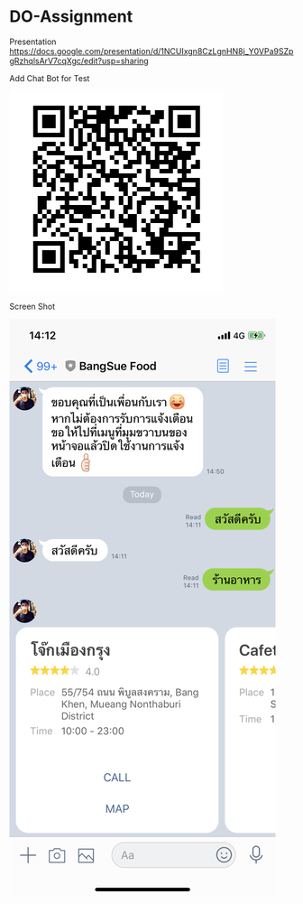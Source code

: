 # DO-Assignment

Presentation
https://docs.google.com/presentation/d/1NCUIxgn8CzLgnHN8j_Y0VPa9SZpgRzhqlsArV7cqXgc/edit?usp=sharing

Add Chat Bot for Test

![alt text](https://github.com/GUSJIB/DO-Assignment/blob/master/qr-chatbot.jpg?raw=true)

Screen Shot

![alt text](https://github.com/GUSJIB/DO-Assignment/blob/master/chatbot.png?raw=true)
